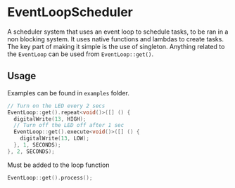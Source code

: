 # EventLoopScheduler

A scheduler system that uses an event loop to schedule tasks,
to be ran in a non blocking system. It uses native functions and lambdas
to create tasks. The key part of making it simple is the use of singleton.
Anything related to the `EventLoop` can be used from `EventLoop::get()`.

## Usage

Examples can be found in `examples` folder.

```c++
// Turn on the LED every 2 secs
EventLoop::get().repeat<void()>([] () {
  digitalWrite(13, HIGH);
  // Turn off the LED off after 1 sec
  EventLoop::get().execute<void()>([] () {
    digitalWrite(13, LOW);
  }, 1, SECONDS);
}, 2, SECONDS);
```

Must be added to the loop function

```c++
EventLoop::get().process();
```
